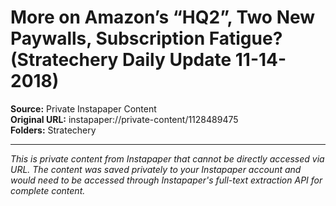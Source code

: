 # More on Amazon’s “HQ2”, Two New Paywalls, Subscription Fatigue? (Stratechery Daily Update 11-14-2018)

**Source:** Private Instapaper Content  
**Original URL:** instapaper://private-content/1128489475  
**Folders:** Stratechery  

---

*This is private content from Instapaper that cannot be directly accessed via URL. The content was saved privately to your Instapaper account and would need to be accessed through Instapaper's full-text extraction API for complete content.*